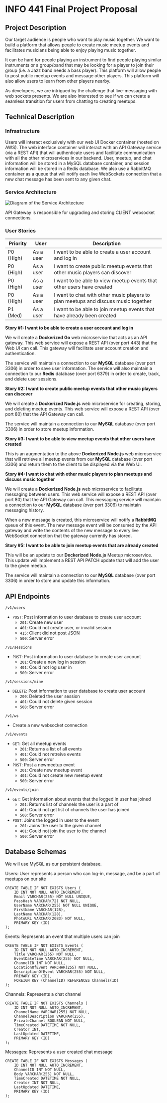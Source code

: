 # INFO 441 Final Project Proposal

## Project Description

Our target audience is people who want to play music together. We want to build a platform that allows people to create music meetup events and facilitates musicians being able to enjoy playing music together. 

It can be hard for people playing an instrument to find people playing similar instruments or a group/band that may be looking for a player to join their group (i.e. a Jazz band needs a bass player). This platform will allow people to post public meetup events and message other players. This platform will also allow users to learn from other players nearby.

As developers, we are intrigued by the challenge that live-messaging with web sockets presents. We are also interested to see if we can create a seamless transition for users from chatting to creating meetups. 

## Technical Description

### Infrastructure

Users will interact exclusively with our web UI Docker container (hosted on AWS). The web interface container will interact with an API Gateway service (via a REST API) that will authenticate users and facilitate communication with all the other microservices in our backend. User, meetup, and chat information will be stored in a MySQL database container, and session information will be stored in a Redis database. We also use a RabbitMQ container as a queue that will notify each live WebSockets connection that a new chat message has been sent to any given chat.

### Service Architecture

![Diagram of the Service Architecture](./assets/architecture.png)

API Gateway is responsible for upgrading and storing CLIENT websocket connections.

### User Stories

| **Priority** | **User** | **Description** |
|--------------|----------|-----------------|
| P0 (High) | As a user | I want to be able to create a user account and log in |
| P0 (High) | As a user | I want to create public meetup events that other music players can discover |
| P0 (High) | As a user | I want to be able to view meetup events that other users have created |
| P0 (High) | As a user | I want to chat with other music players to plan meetups and discuss music together |
| P1 (Med) | As a user | I want to be able to join meetup events that have already been created |


**Story #1: I want to be able to create a user account and log in**

We will create a **Dockerized** **Go** web microservice that acts as an API gateway. This web service will expose a REST API (over port 443) that the Web UI can call. This gateway will facilitate user account creation and authentication.

The service will maintain a connection to our **MySQL** database (over port 3306) in order to save user information. The service will also maintain a connection to our **Redis** database (over port 6379) in order to create, track, and delete user sessions.

**Story #2: I want to create public meetup events that other music players can discover**

We will create a **Dockerized** **Node.js** web microservice for creating, storing, and deleting meetup events. This web service will expose a REST API (over port 80) that the API Gateway can call. 

The service will maintain a connection to our **MySQL** database (over port 3306) in order to store meetup information.

**Story #3: I want to be able to view meetup events that other users have created**

 This is an augmentation to the above **Dockerized** **Node.js** web microservice that will retrieve all meetup events from our **MySQL** database (over port 3306) and return them to the client to be displayed via the Web UI.

**Story #4: I want to chat with other music players to plan meetups and discuss music together**

We will create a **Dockerized** **Node.js** web microservice to facilitate messaging between users. This web service will expose a REST API (over port 80) that the API Gateway can call. This messaging service will maintain a connection to our **MySQL** database (over port 3306) to maintain messaging history.

When a new message is created, this microservice will notify a **RabbitMQ** queue of this event. The new message event will be consumed by the API gateway and write the contents of the new message to every live WebSocket connection that the gateway currently has stored.

**Story #5: I want to be able to join meetup events that are already created**

This will be an update to our **Dockerized** **Node.js** Meetup microservice. This update will implement a REST API PATCH update that will add the user to the given meetup.

The service will maintain a connection to our **MySQL** database (over port 3306) in order to store and update this information.

## API Endpoints

```/v1/users```
- ```POST```: Post information to user database to create user account
    - ```201```: Create new user
    - ```401```: Could not create user, or invalid session
    - ```415```: Client did not post JSON
    - ```500```: Server error

```/v1/sessions```
- ```POST```: Post information to user database to create user account
    - ```201```: Create a new log in session
    - ```401```: Could not log user in
    - ```500```: Server error

```/v1/sessions/mine```
- ```DELETE```: Post information to user database to create user account
    - ```200```: Deleted the user session
    - ```401```: Could not delete given session
    - ```500```: Server error

```/v1/ws```
- Create a new websocket connection

```/v1/events```
- ```GET```: Get all meetup events
    - ```201```: Returns a list of all events
    - ```401```: Could not retreive events
    - ```500```: Server error
- ```POST```: Post a newmeetup event
    - ```201```: Create new meetup event
    - ```401```: Could not create new meetup event
    - ```500```: Server error

```/v1/events/join```
- ```GET```: Get information about events that the logged in user has joined
    - ```201```: Returns list of channels the user is a part of
    - ```401```: Could not get list of channels the user has joined
    - ```500```: Server error
- ```POST```: Joins the logged in user to the event
    - ```201```: Joins the user to the given channel
    - ```401```: Could not join the user to the channel
    - ```500```: Server error

## Database Schemas

We will use MySQL as our persistent database.

Users: User represents a person who can log-in, message, and be a part of meetups on our site
```
CREATE TABLE IF NOT EXISTS Users (
    ID INT NOT NULL AUTO_INCREMENT,
    Email VARCHAR(255) NOT NULL UNIQUE,
    PassHash VARCHAR(72) NOT NULL,
    UserName VARCHAR(255) NOT NULL UNIQUE,
    FirstName VARCHAR(128),
    LastName VARCHAR(128),
    PhotoURL VARCHAR(2083) NOT NULL,
    PRIMARY KEY (ID)
);
```

Events: Represents an event that multiple users can join
```
CREATE TABLE IF NOT EXISTS Events (
    ID INT NOT NULL AUTO_INCREMENT,
    Title VARCHAR(255) NOT NULL,
    EventDateTime VARCHAR(255) NOT NULL,
    ChannelID INT NOT NULL,
    LocationOfEvent VARCHAR(255) NOT NULL,
    DescriptionOfEvent VARCHAR(255) NOT NULL,
    PRIMARY KEY (ID),
    FOREIGN KEY (ChannelID) REFERENCES Channels(ID)
);
```

Channels: Represents a chat channel
```
CREATE TABLE IF NOT EXISTS Channels (
    ID INT NOT NULL AUTO_INCREMENT,
    ChannelName VARCHAR(255) NOT NULL,
    ChannelDescription VARCHAR(255),
    PrivateChannel BOOLEAN NOT NULL,
    TimeCreated DATETIME NOT NULL,
    Creator INT,
    LastUpdated DATETIME,
    PRIMARY KEY (ID)
);
```

Messages: Represents a user created chat message
```
CREATE TABLE IF NOT EXISTS Messages (
    ID INT NOT NULL AUTO_INCREMENT,
    ChannelID INT NOT NULL,
    Body VARCHAR(255) NOT NULL,
    TimeCreated DATETIME NOT NULL,
    Creator INT NOT NULL,
    LastUpdated DATETIME,
    PRIMARY KEY (ID)
);
```
